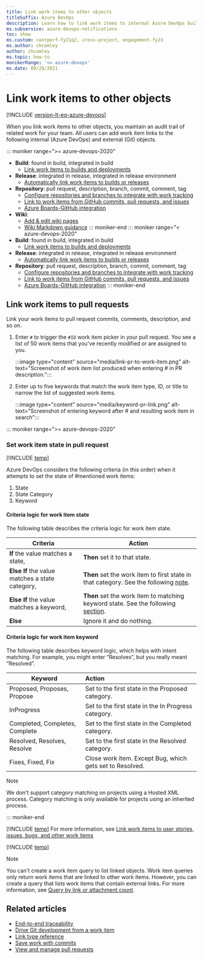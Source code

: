 ```yaml
---
title: Link work items to other objects
titleSuffix: Azure DevOps
description: Learn how to link work items to internal Azure DevOps builds, commits, pull requests, and more, and external objects in Git and Team Foundation Version Control repositories. 
ms.subservice: azure-devops-notifications 
toc: show
ms.custom: contperf-fy21q2, cross-project, engagement-fy23
ms.author: chcomley
author: chcomley
ms.topic: how-to
monikerRange: '<= azure-devops'
ms.date: 09/29/2021
---
```


# Link work items to other objects

[!INCLUDE [version-lt-eq-azure-devops](../includes/version-lt-eq-azure-devops.md)]

When you link work items to other objects, you maintain an audit trail of related work for your team. All users can add work item links to the following internal (Azure DevOps) and external (Git) objects.

::: moniker range=">= azure-devops-2020"
- **Build**: found in build, integrated in build
   - [Link work items to builds and deployments](../boards/work-items/work-item-deployments-control.md)
- **Release**: integrated in release, integrated in release environment
   - [Automatically link work items to builds or releases](../pipelines/integrations/configure-pipelines-work-tracking.md?toc=/azure/devops/boards/toc.json&bc=/azure/devops/boards/breadcrumb/toc.json)
- **Repository**: pull request, description, branch, commit, comment, tag
   - [Configure repositories and branches to integrate with work tracking](../repos/git/configure-repos-work-tracking.md?toc=/azure/devops/boards/toc.json&bc=/azure/devops/boards/breadcrumb/toc.json)
   - [Link to work items from GitHub commits, pull requests, and issues](../boards/github/link-to-from-github.md)
   - [Azure Boards-GitHub integration](../boards/github/index.md)
- **Wiki**:
   - [Add & edit wiki pages](../project/wiki/add-edit-wiki.md)
   - [Wiki Markdown guidance](../project/wiki/wiki-markdown-guidance.md#link-to-work-items-from-a-wiki-page)
::: moniker-end
::: moniker range="< azure-devops-2020"
- **Build**: found in build, integrated in build
   - [Link work items to builds and deployments](../boards/work-items/work-item-deployments-control.md)
- **Release**: integrated in release, integrated in release environment
   - [Automatically link work items to builds or releases](../pipelines/integrations/configure-pipelines-work-tracking.md?toc=/azure/devops/boards/toc.json&bc=/azure/devops/boards/breadcrumb/toc.json)
- **Repository**: pull request, description, branch, commit, comment, tag
   - [Configure repositories and branches to integrate with work tracking](../repos/git/configure-repos-work-tracking.md?toc=/azure/devops/boards/toc.json&bc=/azure/devops/boards/breadcrumb/toc.json)
   - [Link to work items from GitHub commits, pull requests, and issues](../boards/github/link-to-from-github.md)
   - [Azure Boards-GitHub integration](../boards/github/index.md)
::: moniker-end

## Link work items to pull requests
Link your work items to pull request commits, comments, description, and so on.

1. Enter `#` to trigger the `#ID` work item picker in your pull request. You see a list of 50 work items that you've recently modified or are assigned to you.

   :::image type="content" source="media/link-pr-to-work-item.png" alt-text="Screenshot of work item list produced when entering # in PR description.":::

2. Enter up to five keywords that match the work item type, ID, or title to narrow the list of suggested work items.

   :::image type="content" source="media/keyword-pr-link.png" alt-text="Screenshot of entering keyword after # and resulting work item in search":::

::: moniker range=">= azure-devops-2020"

### Set work item state in pull request

[!INCLUDE [temp](../includes/set-work-item-state-pull-request.md)]

Azure DevOps considers the following criteria (in this order) when it attempts to set the state of #mentioned work items:
1. State
1. State Category
1. Keyword

#### Criteria logic for work item state
The following table describes the criteria logic for work item state.

| **Criteria**       | **Action**                 |
|--------------------|----------------------------|
| **If** the value matches a state,               | **Then** set it to that state.    |
| **Else If** the value matches a state category, | **Then** set the work item to first state in that category. See the following [note](#category-note).|
| **Else If** the value matches a keyword,        | **Then** set the work item to matching keyword state. See the following [section](#criteria-logic-for-work-item-keyword).  |
| **Else**                                        | Ignore it and do nothing.          |

#### Criteria logic for work item keyword
The following table describes keyword logic, which helps with intent matching. For example, you might enter “Resolves”, but you really meant “Resolved”. 

| **Keyword**                    | **Action**                                                |  
|--------------------------------|:----------------------------------------------------------|
| Proposed, Proposes, Propose    | Set to the first state in the Proposed category.          |  
| InProgress                     | Set to the first state in the In Progress category.       |
| Completed, Completes, Complete | Set to the first state in the Completed category.         |
| Resolved, Resolves, Resolve    | Set to the first state in the Resolved category.          |
| Fixes, Fixed, Fix              | Close work item. Except Bug, which gets set to Resolved.  |

<a id="category-note" />

> [!NOTE]  
> We don't support category matching on projects using a Hosted XML process. Category matching is only available for projects using an inherited process.

::: moniker-end

<a id="link-to-builds" />

[!INCLUDE [temp](../includes/link-work-item-builds-projects.md)]
For more information, see [Link work items to user stories, issues, bugs, and other work items](../boards/backlogs/add-link.md)

[!INCLUDE [temp](../boards/includes/view-linked-objects.md)]

> [!NOTE]
> You can't create a work item query to list linked objects. Work item queries only return work items that are linked to other work items. However, you can create a query that lists work items that contain external links. For more information, see [Query by link or attachment count](../boards/queries/linking-attachments.md).

## Related articles

- [End-to-end traceability](../cross-service/end-to-end-traceability.md)
- [Drive Git development from a work item](..//boards/backlogs/connect-work-items-to-git-dev-ops.md)
- [Link type reference](../boards/queries/link-type-reference.md)
- [Save work with commits](../repos/git/commits.md)
- [View and manage pull requests](../repos/git/pull-requests.md)
